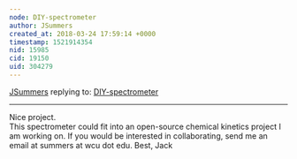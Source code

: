 ```yaml
---
node: DIY-spectrometer
author: JSummers
created_at: 2018-03-24 17:59:14 +0000
timestamp: 1521914354
nid: 15985
cid: 19150
uid: 304279
---
```




[JSummers](../profile/JSummers) replying to: [DIY-spectrometer](../notes/TakeshiMatsumoto/03-20-2018/diy-spectrometer)

----
Nice project.  
This spectrometer could fit into an open-source chemical kinetics project I am working on.  If you would be interested in collaborating, send me an email at summers at wcu dot edu.
Best,
Jack